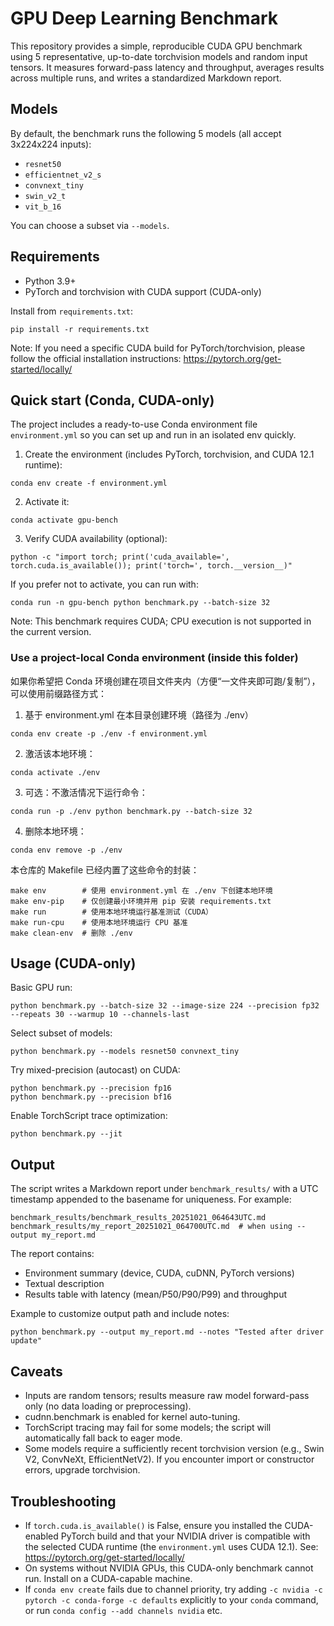 # GPU Deep Learning Benchmark

This repository provides a simple, reproducible CUDA GPU benchmark using 5 representative, up-to-date torchvision models and random input tensors. It measures forward-pass latency and throughput, averages results across multiple runs, and writes a standardized Markdown report.

## Models

By default, the benchmark runs the following 5 models (all accept 3x224x224 inputs):
- `resnet50`
- `efficientnet_v2_s`
- `convnext_tiny`
- `swin_v2_t`
- `vit_b_16`

You can choose a subset via `--models`.

## Requirements

- Python 3.9+
- PyTorch and torchvision with CUDA support (CUDA-only)

Install from `requirements.txt`:

```
pip install -r requirements.txt
```

Note: If you need a specific CUDA build for PyTorch/torchvision, please follow the official installation instructions: https://pytorch.org/get-started/locally/

## Quick start (Conda, CUDA-only)

The project includes a ready-to-use Conda environment file `environment.yml` so you can set up and run in an isolated env quickly.

1) Create the environment (includes PyTorch, torchvision, and CUDA 12.1 runtime):

```
conda env create -f environment.yml
```

2) Activate it:

```
conda activate gpu-bench
```

3) Verify CUDA availability (optional):

```
python -c "import torch; print('cuda_available=', torch.cuda.is_available()); print('torch=', torch.__version__)"
```

If you prefer not to activate, you can run with:

```
conda run -n gpu-bench python benchmark.py --batch-size 32
```

Note: This benchmark requires CUDA; CPU execution is not supported in the current version.

### Use a project-local Conda environment (inside this folder)

如果你希望把 Conda 环境创建在项目文件夹内（方便“一文件夹即可跑/复制”），可以使用前缀路径方式：

1) 基于 environment.yml 在本目录创建环境（路径为 ./env）

```
conda env create -p ./env -f environment.yml
```

2) 激活该本地环境：

```
conda activate ./env
```

3) 可选：不激活情况下运行命令：

```
conda run -p ./env python benchmark.py --batch-size 32
```

4) 删除本地环境：

```
conda env remove -p ./env
```

本仓库的 Makefile 已经内置了这些命令的封装：

```
make env        # 使用 environment.yml 在 ./env 下创建本地环境
make env-pip    # 仅创建最小环境并用 pip 安装 requirements.txt
make run        # 使用本地环境运行基准测试（CUDA）
make run-cpu    # 使用本地环境运行 CPU 基准
make clean-env  # 删除 ./env
```

## Usage (CUDA-only)

Basic GPU run:

```
python benchmark.py --batch-size 32 --image-size 224 --precision fp32 --repeats 30 --warmup 10 --channels-last
```

Select subset of models:

```
python benchmark.py --models resnet50 convnext_tiny
```

Try mixed-precision (autocast) on CUDA:

```
python benchmark.py --precision fp16
python benchmark.py --precision bf16
```

Enable TorchScript trace optimization:

```
python benchmark.py --jit
```

## Output

The script writes a Markdown report under `benchmark_results/` with a UTC timestamp appended to the basename for uniqueness. For example:

```
benchmark_results/benchmark_results_20251021_064643UTC.md
benchmark_results/my_report_20251021_064700UTC.md  # when using --output my_report.md
```

The report contains:
- Environment summary (device, CUDA, cuDNN, PyTorch versions)
- Textual description
- Results table with latency (mean/P50/P90/P99) and throughput

Example to customize output path and include notes:

```
python benchmark.py --output my_report.md --notes "Tested after driver update"
```

## Caveats

- Inputs are random tensors; results measure raw model forward-pass only (no data loading or preprocessing).
- cudnn.benchmark is enabled for kernel auto-tuning.
- TorchScript tracing may fail for some models; the script will automatically fall back to eager mode.
- Some models require a sufficiently recent torchvision version (e.g., Swin V2, ConvNeXt, EfficientNetV2). If you encounter import or constructor errors, upgrade torchvision.

## Troubleshooting

- If `torch.cuda.is_available()` is False, ensure you installed the CUDA-enabled PyTorch build and that your NVIDIA driver is compatible with the selected CUDA runtime (the `environment.yml` uses CUDA 12.1). See: https://pytorch.org/get-started/locally/
- On systems without NVIDIA GPUs, this CUDA-only benchmark cannot run. Install on a CUDA-capable machine.
- If `conda env create` fails due to channel priority, try adding `-c nvidia -c pytorch -c conda-forge -c defaults` explicitly to your `conda` command, or run `conda config --add channels nvidia` etc.
